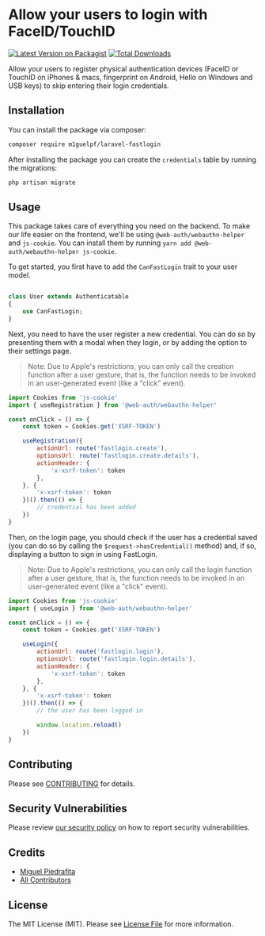 # Allow your users to login with FaceID/TouchID

[![Latest Version on Packagist](https://img.shields.io/packagist/v/m1guelpf/laravel-fastlogin.svg?style=flat-square)](https://packagist.org/packages/m1guelpf/laravel-fastlogin)
[![Total Downloads](https://img.shields.io/packagist/dt/m1guelpf/laravel-fastlogin.svg?style=flat-square)](https://packagist.org/packages/m1guelpf/laravel-fastlogin)

Allow your users to register physical authentication devices (FaceID or TouchID on iPhones & macs, fingerprint on Android, Hello on Windows and USB keys) to skip entering their login credentials.

## Installation

You can install the package via composer:

```bash
composer require m1guelpf/laravel-fastlogin
```

After installing the package you can create the `credentials` table by running the migrations:

```php
php artisan migrate
```

## Usage

This package takes care of everything you need on the backend. To make our life easier on the frontend, we'll be using `@web-auth/webauthn-helper` and `js-cookie`. You can install them by running `yarn add @web-auth/webauthn-helper js-cookie`.

To get started, you first have to add the `CanFastLogin` trait to your user model.

```php

class User extends Authenticatable
{
    use CanFastLogin;
}
```

Next, you need to have the user register a new credential. You can do so by presenting them with a modal when they login, or by adding the option to their settings page.

> Note: Due to Apple's restrictions, you can only call the creation function after a user gesture, that is, the function needs to be invoked in an user-generated event (like a "click" event).

```js
import Cookies from 'js-cookie'
import { useRegistration } from '@web-auth/webauthn-helper'

const onClick = () => {
    const token = Cookies.get('XSRF-TOKEN')

    useRegistration({
        actionUrl: route('fastlogin.create'),
        optionsUrl: route('fastlogin.create.details'),
        actionHeader: {
            'x-xsrf-token': token
        },
    }, {
        'x-xsrf-token': token
    })().then(() => {
        // credential has been added
    })
}
```

Then, on the login page, you should check if the user has a credential saved (you can do so by calling the `$request->hasCredential()` method) and, if so, displaying a button to sign in using FastLogin.

> Note: Due to Apple's restrictions, you can only call the login function after a user gesture, that is, the function needs to be invoked in an user-generated event (like a "click" event).

```js
import Cookies from 'js-cookie'
import { useLogin } from '@web-auth/webauthn-helper'

const onClick = () => {
    const token = Cookies.get('XSRF-TOKEN')

    useLogin({
        actionUrl: route('fastlogin.login'),
        optionsUrl: route('fastlogin.login.details'),
        actionHeader: {
            'x-xsrf-token': token
        },
    }, {
        'x-xsrf-token': token
    })().then(() => {
        // the user has been logged in

        window.location.reload()
    })
}
```

## Contributing

Please see [CONTRIBUTING](.github/CONTRIBUTING.md) for details.

## Security Vulnerabilities

Please review [our security policy](../../security/policy) on how to report security vulnerabilities.

## Credits

-   [Miguel Piedrafita](https://github.com/m1guelpf)
-   [All Contributors](../../contributors)

## License

The MIT License (MIT). Please see [License File](LICENSE.md) for more information.

